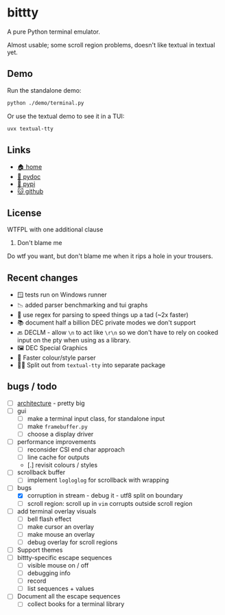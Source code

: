 # bittty

A pure Python terminal emulator.

Almost usable; some scroll region problems, doesn't like textual in textual yet.

## Demo

Run the standalone demo:

```bash
python ./demo/terminal.py
```

Or use the textual demo to see it in a TUI:

```bash
uvx textual-tty
```

## Links

* [🏠 home](https://bitplane.net/dev/python/bittty)
* [📖 pydoc](https://bitplane.net/dev/python/bittty/pydoc)
* [🐍 pypi](https://pypi.org/project/bittty)
* [🐱 github](https://github.com/bitplane/bittty)

## License

WTFPL with one additional clause

1. Don't blame me

Do wtf you want, but don't blame me when it rips a hole in your trousers.

## Recent changes

* 🪟 tests run on Windows runner
* 📉 added parser benchmarking and tui graphs
* 🐌 use regex for parsing to speed things up a tad (~2x faster)
* 📚 document half a billion DEC private modes we don't support
* 🔙 DECLM - allow `\n` to act like `\r\n` so we don't have to rely on cooked
  input on the pty when using as a library.
* 🖼️ DEC Special Graphics
* 🐌 Faster colour/style parser
* ⛓️‍💥 Split out from `textual-tty` into separate package

## bugs / todo

- [ ] [architecture](architecture) - pretty big
- [ ] gui
  - [ ] make a terminal input class, for standalone input
  - [ ] make `framebuffer.py`
  - [ ] choose a display driver
- [ ] performance improvements
  - [ ] reconsider CSI end char approach
  - [ ] line cache for outputs
  - [.] revisit colours / styles
- [ ] scrollback buffer
  - [ ] implement `logloglog` for scrollback with wrapping
- [ ] bugs
  - [x] corruption in stream - debug it - utf8 split on boundary
  - [ ] scroll region: scroll up in `vim` corrupts outside scroll region
- [ ] add terminal overlay visuals
  - [ ] bell flash effect
  - [ ] make cursor an overlay
  - [ ] make mouse an overlay
  - [ ] debug overlay for scroll regions
- [ ] Support themes
- [ ] bittty-specific escape sequences
  - [ ] visible mouse on / off
  - [ ] debugging info
  - [ ] record
  - [ ] list sequences + values
- [ ] Document all the escape sequences
  - [ ] collect books for a terminal library
